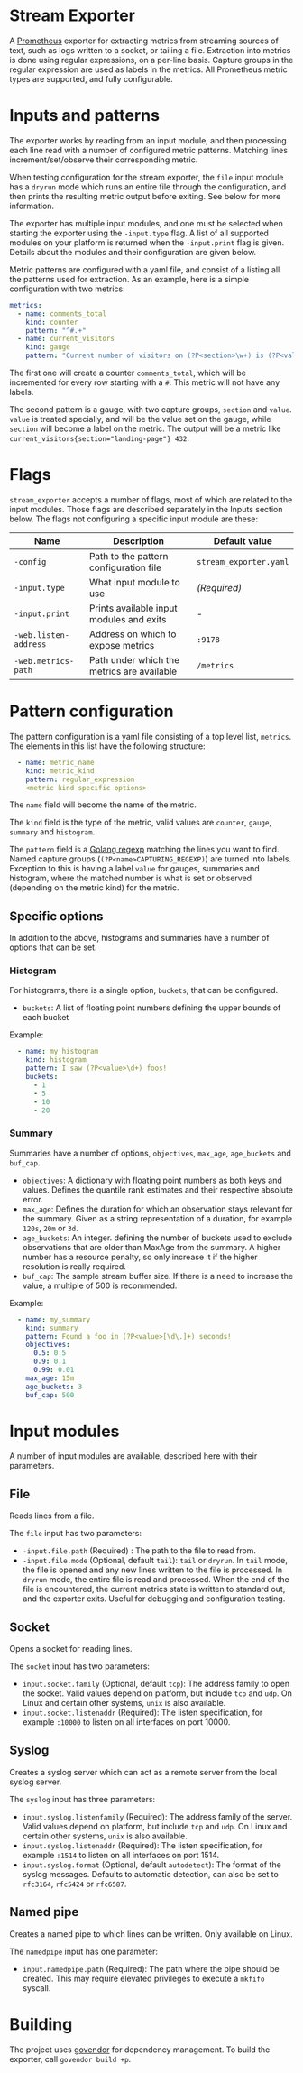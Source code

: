 # Stream Exporter
A [Prometheus](https://prometheus.io) exporter for extracting metrics from streaming sources of text, such as logs written to a socket, or tailing a file.
Extraction into metrics is done using regular expressions, on a per-line basis. Capture groups in the regular expression are used as labels in the metrics. All Prometheus metric types are supported, and fully configurable.


# Inputs and patterns
The exporter works by reading from an input module, and then processing each line read with a number of configured metric patterns. Matching lines increment/set/observe their corresponding metric.

When testing configuration for the stream exporter, the `file` input module has a `dryrun` mode which runs an entire file through the configuration, and then prints the resulting metric output before exiting. See below for more information.

The exporter has multiple input modules, and one must be selected when starting the exporter using the `-input.type` flag. A list of all supported modules on your platform is returned when the `-input.print` flag is given. Details about the modules and their configuration are given below.

Metric patterns are configured with a yaml file, and consist of a listing all the patterns used for extraction. As an example, here is a simple configuration with two metrics:

```yaml
metrics:
  - name: comments_total
    kind: counter
    pattern: "^#.+"
  - name: current_visitors
    kind: gauge
    pattern: "Current number of visitors on (?P<section>\w+) is (?P<value>[0-9]+)"
```

The first one will create a counter `comments_total`, which will be incremented for every row starting with a `#`. This metric will not have any labels.

The second pattern is a gauge, with two capture groups, `section` and `value`. `value` is treated specially, and will be the value set on the gauge, while `section` will become a label on the metric. The output will be a metric like `current_visitors{section="landing-page"} 432`.


# Flags
`stream_exporter` accepts a number of flags, most of which are related to the input modules. Those flags are described separately in the Inputs section below. The flags not configuring a specific input module are these:

Name     | Description | Default value
---------|-------------|--------------------
`-config` | Path to the pattern configuration file | `stream_exporter.yaml`
`-input.type` | What input module to use | _(Required)_
`-input.print` | Prints available input modules and exits | -
`-web.listen-address` | Address on which to expose metrics | `:9178`
`-web.metrics-path` | Path under which the metrics are available | `/metrics`


# Pattern configuration

The pattern configuration is a yaml file consisting of a top level list, `metrics`. The elements in this list have the following structure:

```yaml
  - name: metric_name
    kind: metric_kind
    pattern: regular_expression
    <metric kind specific options>
```

The `name` field will become the name of the metric.

The `kind` field is the type of the metric, valid values are `counter`, `gauge`, `summary` and `histogram`.

The `pattern` field is a [Golang regexp](https://golang.org/pkg/regexp/) matching the lines you want to find. Named capture groups (`(?P<name>CAPTURING_REGEXP)`) are turned into labels. Exception to this is having a label `value` for gauges, summaries and histogram, where the matched number is what is set or observed (depending on the metric kind) for the metric.

## Specific options
In addition to the above, histograms and summaries have a number of options that can be set.

### Histogram
For histograms, there is a single option, `buckets`, that can be configured.

- `buckets`: A list of floating point numbers defining the upper bounds of each bucket 

Example:

```yaml
  - name: my_histogram
    kind: histogram
    pattern: I saw (?P<value>\d+) foos!
    buckets:
      - 1
      - 5
      - 10
      - 20
```

### Summary
Summaries have a number of options, `objectives`, `max_age`, `age_buckets` and `buf_cap`. 

- `objectives`: A dictionary with floating point numbers as both keys and values. Defines the quantile rank estimates and their respective absolute error.
- `max_age`: Defines the duration for which an observation stays relevant for the summary. Given as a string representation of a duration, for example `120s`, `20m` or `3d`.
- `age_buckets`: An integer. defining the number of buckets used to exclude observations that are older than MaxAge from the summary. A higher number has a resource penalty, so only increase it if the higher resolution is really required.
- `buf_cap`: The sample stream buffer size. If there is a need to increase the value, a multiple of 500 is recommended.

Example:

```yaml
  - name: my_summary
    kind: summary
    pattern: Found a foo in (?P<value>[\d\.]+) seconds!
    objectives:
      0.5: 0.5
      0.9: 0.1
      0.99: 0.01
    max_age: 15m
    age_buckets: 3
    buf_cap: 500
```


# Input modules
A number of input modules are available, described here with their parameters.

## File
Reads lines from a file.

The `file` input has two parameters:

- `-input.file.path` (Required) : The path to the file to read from.
- `-input.file.mode` (Optional, default `tail`): `tail` or `dryrun`. In `tail` mode, the file is opened and any new lines written to the file is processed. In `dryrun` mode, the entire file is read and processed. When the end of the file is encountered, the current metrics state is written to standard out, and the exporter exits. Useful for debugging and configuration testing.

## Socket
Opens a socket for reading lines. 

The `socket` input has two parameters:

- `input.socket.family` (Optional, default `tcp`): The address family to open the socket. Valid values depend on platform, but include `tcp` and `udp`. On Linux and certain other systems, `unix` is also available.
- `input.socket.listenaddr` (Required): The listen specification, for example `:10000` to listen on all interfaces on port 10000.

## Syslog
Creates a syslog server which can act as a remote server from the local syslog server.

The `syslog` input has three parameters:

- `input.syslog.listenfamily` (Required): The address family of the server. Valid values depend on platform, but include `tcp` and `udp`. On Linux and certain other systems, `unix` is also available.
- `input.syslog.listenaddr` (Required): The listen specification, for example `:1514` to listen on all interfaces on port 1514.
- `input.syslog.format` (Optional, default `autodetect`): The format of the syslog messages. Defaults to automatic detection, can also be set to `rfc3164`, `rfc5424` or `rfc6587`.

## Named pipe
Creates a named pipe to which lines can be written. Only available on Linux.

The `namedpipe` input has one parameter:

- `input.namedpipe.path` (Required): The path where the pipe should be created. This may require elevated privileges to execute a `mkfifo` syscall.


# Building
The project uses [govendor](https://github.com/kardianos/govendor) for dependency management. To build the exporter, call `govendor build +p`.
